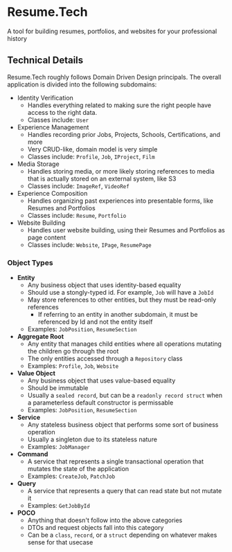 # Resume.Tech
A tool for building resumes, portfolios, and websites for your professional history

## Technical Details

Resume.Tech roughly follows Domain Driven Design principals. The overall application is divided into the following subdomains:
- Identity Verification
  - Handles everything related to making sure the right people have access to the right data. 
  - Classes include: `User`
- Experience Management
  - Handles recording prior Jobs, Projects, Schools, Certifications, and more
  - Very CRUD-like, domain model is very simple
  - Classes include: `Profile`, `Job`, `IProject`, `Film`
- Media Storage
  - Handles storing media, or more likely storing references to media that is actually stored on an external system, like S3
  - Classes include: `ImageRef`, `VideoRef`
- Experience Composition
  - Handles organizing past experiences into presentable forms, like Resumes and Portfolios
  - Classes include: `Resume`, `Portfolio`
- Website Building
  - Handles user website building, using their Resumes and Portfolios as page content
  - Classes include: `Website`, `IPage`, `ResumePage`

### Object Types
- **Entity**
  - Any business object that uses identity-based equality
  - Should use a stongly-typed id. For example, `Job` will have a `JobId`
  - May store references to other entities, but they must be read-only references
    - If referring to an entity in another subdomain, it must be referenced by Id and not the entity itself
  - Examples: `JobPosition`, `ResumeSection`
- **Aggregate Root**
  - Any entity that manages child entities where all operations mutating the children go through the root
  - The only entities accessed through a `Repository` class
  - Examples: `Profile`, `Job`, `Website`
- **Value Object**
  - Any business object that uses value-based equality
  - Should be immutable
  - Usually a `sealed record`, but can be a `readonly record struct` when a parameterless default constructor is permissable
  - Examples: `JobPosition`, `ResumeSection`
- **Service**
  - Any stateless business object that performs some sort of business operation
  - Usually a singleton due to its stateless nature
  - Examples: `JobManager`
- **Command**
  - A service that represents a single transactional operation that mutates the state of the application
  - Examples: `CreateJob`, `PatchJob`
- **Query**
  - A service that represents a query that can read state but not mutate it
  - Examples: `GetJobById`
- **POCO**
  - Anything that doesn't follow into the above categories
  - DTOs and request objects fall into this category
  - Can be a `class`, `record`, or a `struct` depending on whatever makes sense for that usecase
